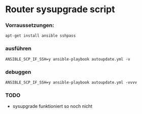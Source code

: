 # Router sysupgrade script

### Vorraussetzungen:

    apt-get install ansible sshpass


### ausführen

    ANSIBLE_SCP_IF_SSH=y ansible-playbook autoupdate.yml -v

### debuggen

    ANSIBLE_SCP_IF_SSH=y ansible-playbook autoupdate.yml -vvvv

### TODO

- sysupgrade funktioniert so noch nicht

